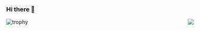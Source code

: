 ### Hi there 🐣

<img align="right" src="https://media.giphy.com/media/hnNyVPIXgLdle/giphy.gif">

![trophy](https://github-profile-trophy.vercel.app/?username=ryuyxx&theme=onedark&title=Joined2020)

